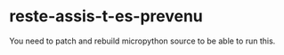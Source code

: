 # reste-assis-t-es-prevenu
You need to patch and rebuild micropython source to be able to run this.
